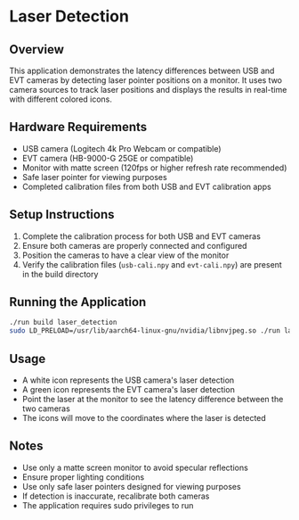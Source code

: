 # Laser Detection

## Overview

This application demonstrates the latency differences between USB and EVT cameras by detecting laser pointer positions on a monitor. It uses two camera sources to track laser positions and displays the results in real-time with different colored icons.

## Hardware Requirements

- USB camera (Logitech 4k Pro Webcam or compatible)
- EVT camera (HB-9000-G 25GE or compatible)
- Monitor with matte screen (120fps or higher refresh rate recommended)
- Safe laser pointer for viewing purposes
- Completed calibration files from both USB and EVT calibration apps

## Setup Instructions

1. Complete the calibration process for both USB and EVT cameras
2. Ensure both cameras are properly connected and configured
3. Position the cameras to have a clear view of the monitor
4. Verify the calibration files (`usb-cali.npy` and `evt-cali.npy`) are present in the build directory

## Running the Application

```bash
./run build laser_detection
sudo LD_PRELOAD=/usr/lib/aarch64-linux-gnu/nvidia/libnvjpeg.so ./run launch laser_detection
```

## Usage

- A white icon represents the USB camera's laser detection
- A green icon represents the EVT camera's laser detection
- Point the laser at the monitor to see the latency difference between the two cameras
- The icons will move to the coordinates where the laser is detected

## Notes

- Use only a matte screen monitor to avoid specular reflections
- Ensure proper lighting conditions
- Use only safe laser pointers designed for viewing purposes
- If detection is inaccurate, recalibrate both cameras
- The application requires sudo privileges to run
